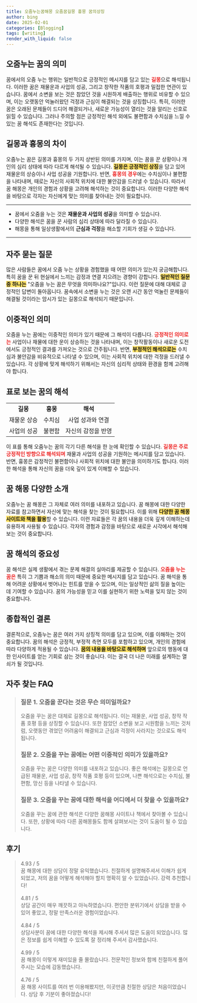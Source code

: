 ```yaml
---
title: 오줌누는꿈해몽 오줌꿈길몽 흉몽 꿈의상징
author: bing
date: 2025-02-01
categories: [Blogging]
tags: [writing]
render_with_liquid: false
---
```



<h2 id='오줌누는꿈의의미'>오줌누는 꿈의 의미</h2>

<p>꿈에서의 오줌 누는 행위는 일반적으로 긍정적인 메시지를 담고 있는 <b><span style="color: #ee2323;">길몽</span></b>으로 해석됩니다. 이러한 꿈은 재물운과 사업의 성공, 그리고 창작한 작품의 호평과 밀접한 연관이 있습니다. 꿈에서 소변을 보는 것은 참았던 것을 시원하게 배출하는 행위로 비유할 수 있으며, 이는 오랫동안 억눌러왔던 걱정과 근심이 해결되는 것을 상징합니다. 특히, 이러한 꿈은 오래된 문제들이 드디어 해결되거나, 새로운 가능성이 열리는 것을 알리는 신호로 읽힐 수 있습니다. 그러나 주의할 점은 긍정적인 해석 외에도 불편함과 수치심을 느낄 수 있는 꿈 해석도 존재한다는 것입니다.</p>

<h2 id='길몽과흉몽의차이'>길몽과 흉몽의 차이</h2>

<p>오줌누는 꿈은 길몽과 흉몽의 두 가지 상반된 의미를 가지며, 이는 꿈을 꾼 상황이나 개인의 심리 상태에 따라 다르게 해석될 수 있습니다. <b><span style="background-color: #ffe066;">길몽은 긍정적인 상징</span></b>을 담고 있어 재물운의 상승이나 사업 성공을 기원합니다. 반면, <b><span style="color: #ee2323;">흉몽의 경우</span></b>에는 수치심이나 불편함을 나타내며, 때로는 자신의 사회적 위치에 대한 불안감을 드러낼 수 있습니다. 따라서 꿈 해몽은 개인의 경험과 상황을 고려해 해석하는 것이 중요합니다. 이러한 다양한 해석을 바탕으로 각자는 자신에게 맞는 의미를 찾아내는 것이 필요합니다.</p>

<hr />

<ul>
    <li>꿈에서 오줌을 누는 것은 <b>재물운과 사업의 성공</b>을 의미할 수 있습니다.</li>
    <li>다양한 해석은 꿈을 꾼 사람의 심리 상태에 따라 달라질 수 있습니다.</li>
    <li>해몽을 통해 일상생활에서의 <b>근심과 걱정</b>을 해소할 기회가 생길 수 있습니다.</li>
</ul>

<hr />

<h2 id='자주묻는질문'>자주 묻는 질문</h2>

<p>많은 사람들은 꿈에서 오줌 누는 상황을 경험했을 때 어떤 의미가 있는지 궁금해합니다. 특히 꿈을 꾼 뒤 현실에서 느끼는 감정과 연결 지으려는 경향이 강합니다. <b><span style="background-color: #ffe066;">일반적인 질문 중 하나는</span></b> "오줌을 누는 꿈은 무엇을 의미하나요?"입니다. 이런 질문에 대해 대체로 긍정적인 답변이 돌아옵니다. 꿈속에서 소변을 누는 것은 오랜 시간 동안 억눌린 문제들이 해결될 것이라는 암시가 있는 길몽으로 해석되기 때문입니다.</p>

<h2 id='이중적인의미'>이중적인 의미</h2>

<p>오줌을 누는 꿈에는 이중적인 의미가 있기 때문에 그 해석이 다릅니다. <b><span style="color: #ee2323;">긍정적인 의미로는</span></b> 사업이나 재물에 대한 운이 상승하는 것을 나타내며, 이는 창작활동이나 새로운 도전에서도 긍정적인 결과를 가져오는 것으로 간주됩니다. 반면, <b><span style="background-color: #ffe066;">부정적인 해석으로는</span></b> 수치심과 불안감을 비유적으로 나타낼 수 있으며, 이는 사회적 위치에 대한 걱정을 드러낼 수 있습니다. 각 상황에 맞게 해석하기 위해서는 자신의 심리적 상태와 환경을 함께 고려해야 합니다.</p>

<h2 id='표로보는꿈의해석'>표로 보는 꿈의 해석</h2>

<table>
    <tr>
        <td style="text-align: center; height: 17px;"><b>길몽</b></td>
        <td style="text-align: center; height: 17px;"><b>흉몽</b></td>
        <td style="text-align: center; height: 17px;"><b>해석</b></td>
    </tr>
    <tr>
        <td style="text-align: center; height: 17px;">재물운 상승</td>
        <td style="text-align: center; height: 17px;">수치심</td>
        <td style="text-align: center; height: 17px;">사업 성과와 연결</td>
    </tr>
    <tr>
        <td style="text-align: center; height: 17px;">사업의 성공</td>
        <td style="text-align: center; height: 17px;">불편함</td>
        <td style="text-align: center; height: 17px;">자신의 감정을 반영</td>
    </tr>
</table>

<p>이 표를 통해 오줌누는 꿈의 각기 다른 해석을 한 눈에 확인할 수 있습니다. <b><span style="color: #ee2323;">길몽은 주로 긍정적인 방향으로 해석되며</span></b> 재물과 사업의 성공을 기원하는 메시지를 담고 있습니다. 반면, 흉몽은 감정적인 불편함이나 사회적 위치에 대한 불안을 의미하기도 합니다. 이러한 해석을 통해 자신의 꿈을 더욱 깊이 있게 이해할 수 있습니다.</p>

<h2 id='꿈해몽다양한소개'>꿈 해몽 다양한 소개</h2>

<p>오줌누는 꿈 해몽은 그 자체로 여러 의미를 내포하고 있습니다. 꿈 해몽에 대한 다양한 자료를 참고하면서 자신에 맞는 해석을 찾는 것이 필요합니다. 이를 위해 <b><span style="background-color: #ffe066;">다양한 꿈 해몽 사이트와 책을 활용</span></b>할 수 있습니다. 이런 자료들은 각 꿈의 내용을 더욱 깊게 이해하는데 유용하게 사용될 수 있습니다. 각자의 경험과 감정을 바탕으로 새로운 시각에서 해석해보는 것이 중요합니다.</p>

<h2 id='꿈해석의중요성'>꿈 해석의 중요성</h2>

<p>꿈 해석은 실제 생활에서 겪는 문제 해결의 실마리를 제공할 수 있습니다. <b><span style="color: #ee2323;">오줌을 누는 꿈은</span></b> 특히 그 기쁨과 해소의 의미 때문에 중요한 메시지를 담고 있습니다. 꿈 해석을 통해 어려운 상황에서 벗어나는 힌트를 얻을 수 있으며, 이는 일상적인 삶의 질을 높이는 데 기여할 수 있습니다. 꿈의 가능성을 믿고 이를 실현하기 위한 노력을 잊지 않는 것이 중요합니다.</p>

<h2 id='종합적인결론'>종합적인 결론</h2>

<p>결론적으로, 오줌누는 꿈은 여러 가지 상징적 의미를 담고 있으며, 이를 이해하는 것이 중요합니다. 꿈의 해석은 긍정적, 부정적 측면 모두를 포함하고 있으며, 개인의 경험에 따라 다양하게 적용될 수 있습니다. <b><span style="background-color: #ffe066;">꿈의 내용을 바탕으로 해석하며</span></b> 앞으로의 행동에 대한 인사이트를 얻는 기회로 삼는 것이 좋습니다. 이는 결국 더 나은 미래를 설계하는 열쇠가 될 것입니다.</p>


<h2 id='자주_찾는_FAQ'>자주 찾는 FAQ</h2>
<div itemscope="" itemtype="https://schema.org/FAQPage">
<blockquote>
<div itemscope="" itemprop="mainEntity" itemtype="https://schema.org/Question">
<h3 itemprop="name">질문 1. 오줌을 꾼다는 것은 무슨 의미일까요?</h3>
<div itemscope="" itemprop="acceptedAnswer" itemtype="https://schema.org/Answer">
<span itemprop="text">
<p>오줌을 꾸는 꿈은 대체로 길몽으로 해석됩니다. 이는 재물운, 사업 성공, 창작 작품 호평 등을 상징할 수 있습니다. 또한 참았던 소변을 보고 시원함을 느끼는 것처럼, 오랫동안 겪었던 어려움이 해결되고 근심과 걱정이 사라지는 것으로도 해석됩니다.</p>
</span>
</div>
</div>
<div itemscope="" itemprop="mainEntity" itemtype="https://schema.org/Question">
<h3 itemprop="name">질문 2. 오줌을 꾸는 꿈에는 어떤 이중적인 의미가 있을까요?</h3>
<div itemscope="" itemprop="acceptedAnswer" itemtype="https://schema.org/Answer">
<span itemprop="text">
<p>오줌을 꾸는 꿈은 다양한 의미를 내포하고 있습니다. 좋은 해석에는 길몽으로 언급된 재물운, 사업 성공, 창작 작품 호평 등이 있으며, 나쁜 해석으로는 수치심, 불편함, 망신 등을 나타낼 수 있습니다.</p>
</span>
</div>
</div>
<div itemscope="" itemprop="mainEntity" itemtype="https://schema.org/Question">
<h3 itemprop="name">질문 3. 오줌을 꾸는 꿈에 대한 해석을 어디에서 더 찾을 수 있을까요?</h3>
<div itemscope="" itemprop="acceptedAnswer" itemtype="https://schema.org/Answer">
<span itemprop="text">
<p>오줌을 꾸는 꿈에 관한 해석은 다양한 꿈해몽 사이트나 책에서 찾아볼 수 있습니다. 또한, 상황에 따라 다른 꿈해몽들도 함께 살펴보시는 것이 도움이 될 수 있습니다.</p>
</span>
</div>
</div>
</blockquote>
</div>
<h2 id='후기'>후기</h2>
<div itemscope itemtype="https://schema.org/Product">
  <blockquote>
  <div itemprop="review" itemscope itemtype="https://schema.org/Review">
      <div itemprop="reviewRating" itemscope itemtype="https://schema.org/Rating"> <span itemprop="ratingValue">4.93</span> / <span itemprop="bestRating">5</span> </div>
      <span itemprop="reviewBody">꿈 해몽에 대한 상담이 정말 유익했습니다. 친절하게 설명해주셔서 이해가 쉽게 되었고, 저의 꿈을 어떻게 해석해야 할지 명확히 알 수 있었습니다. 강력 추천합니다!</span>
  </div>
  <br>
  <div itemprop="review" itemscope itemtype="https://schema.org/Review">
      <div itemprop="reviewRating" itemscope itemtype="https://schema.org/Rating"> <span itemprop="ratingValue">4.81</span> / <span itemprop="bestRating">5</span> </div>
      <span itemprop="reviewBody">상담 공간이 매우 깨끗하고 아늑하였습니다. 편안한 분위기에서 상담을 받을 수 있어 좋았고, 정말 만족스러운 경험이었습니다.</span>
  </div>
  <br>
  <div itemprop="review" itemscope itemtype="https://schema.org/Review">
      <div itemprop="reviewRating" itemscope itemtype="https://schema.org/Rating"> <span itemprop="ratingValue">4.84</span> / <span itemprop="bestRating">5</span> </div>
      <span itemprop="reviewBody">상담사분이 꿈에 대한 다양한 해석을 제시해 주셔서 많은 도움이 되었습니다. 많은 정보를 쉽게 이해할 수 있도록 잘 정리해 주셔서 감사했습니다.</span>
  </div>
  <br>
  <div itemprop="review" itemscope itemtype="https://schema.org/Review">
      <div itemprop="reviewRating" itemscope itemtype="https://schema.org/Rating"> <span itemprop="ratingValue">4.99</span> / <span itemprop="bestRating">5</span> </div>
      <span itemprop="reviewBody">꿈 해몽이 이렇게 재미있을 줄 몰랐습니다. 전문적인 정보와 함께 친절하게 풀어주시는 모습에 감동했습니다.</span>
  </div>
  <br>
  <div itemprop="review" itemscope itemtype="https://schema.org/Review">
      <div itemprop="reviewRating" itemscope itemtype="https://schema.org/Rating"> <span itemprop="ratingValue">4.76</span> / <span itemprop="bestRating">5</span> </div>
      <span itemprop="reviewBody">꿈 해몽 사이트를 여러 번 이용해봤지만, 이곳만큼 친절한 상담은 처음이었습니다. 상담 후 기분이 좋아졌습니다!</span>
  </div>
  </blockquote>
</div>
